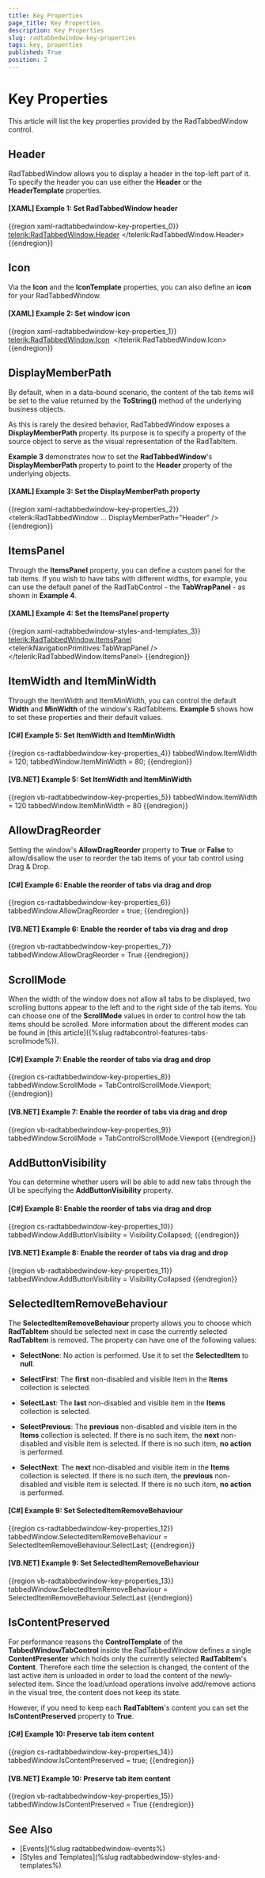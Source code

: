 ```yaml
---
title: Key Properties
page_title: Key Properties
description: Key Properties
slug: radtabbedwindow-key-properties
tags: key, properties
published: True
position: 2
---
```


# Key Properties

This article will list the key properties provided by the RadTabbedWindow control.

## Header

RadTabbedWindow allows you to display a header in the top-left part of it. To specify the header you can use either the **Header** or the **HeaderTemplate** properties.

#### [XAML] Example 1: Set RadTabbedWindow header

{{region xaml-radtabbedwindow-key-properties_0}}
    <telerik:RadTabbedWindow.Header>
        <TextBlock Text="RadTabbedWindow" Margin="0 0 10 0" />
    </telerik:RadTabbedWindow.Header>
{{endregion}}

## Icon

Via the **Icon** and the **IconTemplate** properties, you can also define an **icon** for your RadTabbedWindow.

#### [XAML] Example 2: Set window icon

{{region xaml-radtabbedwindow-key-properties_1}}
    <telerik:RadTabbedWindow.Icon>
        <Image Source="/Icons/WindowIcon.png" Stretch="None" />
    </telerik:RadTabbedWindow.Icon>
{{endregion}}

## DisplayMemberPath

By default, when in a data-bound scenario, the content of the tab items will be set to the value returned by the __ToString()__ method of the underlying business objects.

As this is rarely the desired behavior, RadTabbedWindow exposes a __DisplayMemberPath__ property. Its purpose is to specify a property of the source object to serve as the visual representation of the RadTabItem.

**Example 3** demonstrates how to set the __RadTabbedWindow__'s __DisplayMemberPath__ property to point to the __Header__ property of the underlying objects.

#### __[XAML] Example 3: Set the DisplayMemberPath property__

{{region xaml-radtabbedwindow-key-properties_2}}
    <telerik:RadTabbedWindow ... DisplayMemberPath="Header" />
{{endregion}}

## ItemsPanel

Through the **ItemsPanel** property, you can define a custom panel for the tab items. If you wish to have tabs with different widths, for example, you can use the default panel of the RadTabControl - the **TabWrapPanel** - as shown in **Example 4**.

#### __[XAML] Example 4: Set the ItemsPanel property__

{{region xaml-radtabbedwindow-styles-and-templates_3}}
    <telerik:RadTabbedWindow.ItemsPanel>
        <ItemsPanelTemplate>
            <telerikNavigationPrimitives:TabWrapPanel />
        </ItemsPanelTemplate>
    </telerik:RadTabbedWindow.ItemsPanel>
{{endregion}}

## ItemWidth and ItemMinWidth

Through the ItemWidth and ItemMinWidth, you can control the default **Width** and **MinWidth** of the window's RadTabItems. **Example 5** shows how to set these properties and their default values.

#### [C#] Example 5: Set ItemWidth and ItemMinWidth

{{region cs-radtabbedwindow-key-properties_4}}
    tabbedWindow.ItemWidth = 120;
    tabbedWindow.ItemMinWidth = 80;
{{endregion}}

#### [VB.NET] Example 5: Set ItemWidth and ItemMinWidth

{{region vb-radtabbedwindow-key-properties_5}}
    tabbedWindow.ItemWidth = 120
    tabbedWindow.ItemMinWidth = 80
{{endregion}}

## AllowDragReorder

Setting the window's **AllowDragReorder** property to **True** or **False** to allow/disallow the user to reorder the tab items of your tab control using Drag & Drop.

#### [C#] Example 6: Enable the reorder of tabs via drag and drop

{{region cs-radtabbedwindow-key-properties_6}}
    tabbedWindow.AllowDragReorder = true;
{{endregion}}

#### [VB.NET] Example 6: Enable the reorder of tabs via drag and drop

{{region vb-radtabbedwindow-key-properties_7}}
    tabbedWindow.AllowDragReorder = True
{{endregion}}

## ScrollMode

When the width of the window does not allow all tabs to be displayed, two scrolling buttons appear to the left and to the right side of the tab items. You can choose one of the **ScrollMode** values in order to control how the tab items should be scrolled. More information about the different modes can be found in [this article]({%slug radtabcontrol-features-tabs-scrollmode%}).

#### [C#] Example 7: Enable the reorder of tabs via drag and drop

{{region cs-radtabbedwindow-key-properties_8}}
    tabbedWindow.ScrollMode = TabControlScrollMode.Viewport;
{{endregion}}

#### [VB.NET] Example 7: Enable the reorder of tabs via drag and drop

{{region vb-radtabbedwindow-key-properties_9}}
    tabbedWindow.ScrollMode = TabControlScrollMode.Viewport
{{endregion}}

## AddButtonVisibility

You can determine whether users will be able to add new tabs through the UI be specifying the **AddButtonVisibility** property.

#### [C#] Example 8: Enable the reorder of tabs via drag and drop

{{region cs-radtabbedwindow-key-properties_10}}
    tabbedWindow.AddButtonVisibility = Visibility.Collapsed;
{{endregion}}

#### [VB.NET] Example 8: Enable the reorder of tabs via drag and drop

{{region vb-radtabbedwindow-key-properties_11}}
    tabbedWindow.AddButtonVisibility = Visibility.Collapsed
{{endregion}}

## SelectedItemRemoveBehaviour

The __SelectedItemRemoveBehaviour__ property allows you to choose which __RadTabItem__ should be selected next in case the currently selected __RadTabItem__ is removed. The property can have one of the following values:

* __SelectNone__: No action is performed. Use it to set the __SelectedItem__ to **null**.

* __SelectFirst__: The **first** non-disabled and visible item in the **Items** collection is selected.

* __SelectLast__: The **last** non-disabled and visible item in the **Items** collection is selected.

* __SelectPrevious__: The **previous** non-disabled and visible item in the **Items** collection is selected. If there is no such item, the **next** non-disabled and visible item is selected. If there is no such item, **no action** is performed.

* __SelectNext__: The **next** non-disabled and visible item in the **Items** collection is selected. If there is no such item, the **previous** non-disabled and visible item is selected. If there is no such item, **no action** is performed.

#### [C#] Example 9: Set SelectedItemRemoveBehaviour

{{region cs-radtabbedwindow-key-properties_12}}
    tabbedWindow.SelectedItemRemoveBehaviour = SelectedItemRemoveBehaviour.SelectLast;
{{endregion}}

#### [VB.NET] Example 9: Set SelectedItemRemoveBehaviour

{{region vb-radtabbedwindow-key-properties_13}}
    tabbedWindow.SelectedItemRemoveBehaviour = SelectedItemRemoveBehaviour.SelectLast
{{endregion}}

## IsContentPreserved

For performance reasons the **ControlTemplate** of the **TabbedWindowTabControl** inside the RadTabbedWindow defines a single **ContentPresenter** which holds only the currently selected **RadTabItem**'s **Content**. Therefore each time the selection is changed, the content of the last active item is unloaded in order to load the content of the newly-selected item. Since the load/unload operations involve add/remove actions in the visual tree, the content does not keep its state.

However, if you need to keep each **RadTabItem**'s content you can set the **IsContentPreserved** property to **True**.

#### [C#] Example 10: Preserve tab item content

{{region cs-radtabbedwindow-key-properties_14}}
    tabbedWindow.IsContentPreserved = true;
{{endregion}}

#### [VB.NET] Example 10: Preserve tab item content

{{region vb-radtabbedwindow-key-properties_15}}
    tabbedWindow.IsContentPreserved = True
{{endregion}}

## See Also

* [Events](%slug radtabbedwindow-events%)
* [Styles and Templates](%slug radtabbedwindow-styles-and-templates%)